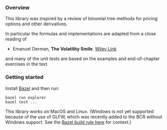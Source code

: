 ### Overview

This library was inspired by a review of binomial tree methods for pricing options and other derivatives. 

In particular the formulas and implementations are adapted from a close reading of 
* Emanuel Derman, **The Volatility Smile**. [Wiley Link](https://www.wiley.com/en-be/The+Volatility+Smile-p-9781118959169) 

and many of the unit tests are based on the examples and end-of-chapter exercises in the text.

### Getting started
Install [Bazel](https://bazel.build/install) and then run:
```shell
bazel run explorer
bazel test ...
```

This library works on MacOS and Linux. (Windows is not yet supported because of the use of GLFW, which was recently added to the BCR without Windows support. See the [Bazel build rule here](https://github.com/bazelbuild/bazel-central-registry/blob/main/modules/glfw/3.3.9/patches/add_build_file.patch) for context.)